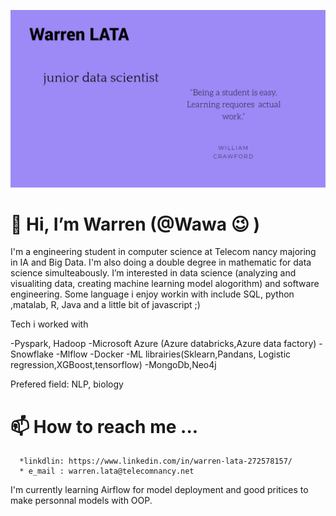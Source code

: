 ![Screenshot 2020-02-09 at 5 08 54 PM](https://github.com/WarrenLata/WarrenLata/blob/c27482717995978587595aec786ee3f2e8d0482d/Untitled%20Design.jpg)

# 👋 Hi, I’m Warren (@Wawa :wink: )

I'm a engineering student in computer science at Telecom nancy majoring in IA and Big Data. I'm also doing a double degree in mathematic for data science simulteabously.
I’m interested in data science (analyzing and visualiting data, creating machine learning model alogorithm) and software engineering.
Some language i enjoy workin with include SQL, python ,matalab, R, Java and a little bit of javascript ;)

Tech i worked with

-Pyspark, Hadoop
-Microsoft Azure (Azure databricks,Azure data factory)
-Snowflake
-Mlflow
-Docker
-ML librairies(Sklearn,Pandans, Logistic regression,XGBoost,tensorflow)
-MongoDb,Neo4j

Prefered field: NLP, biology
<!----- 👀 I’m interested in ...
- 🌱 I’m currently learning ...
- 💞️ I’m looking to collaborate on ...---->
# 📫 How to reach me ...
      *linkdlin: https://www.linkedin.com/in/warren-lata-272578157/
      * e_mail : warren.lata@telecomnancy.net
      
I'm currently learning Airflow for model deployment and good pritices to make personnal models with OOP.
<!---
WarrenLata/WarrenLata is a ✨ special ✨ repository because its `README.md` (this file) appears on your GitHub profile.
You can click the Preview link to take a look at your changes.
--->
